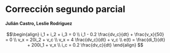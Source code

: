 # Corrección segundo parcial 
#### Julián Castro, Leslie Rodriguez
$$\begin{align}
i_1 + i_2 + i_3 = 0 \\
i_1 - 0.2 \frac{dv_c}{dt} + \frac{v_x}{50} = 0 \\
v_x = 20i_2 + v_c \\
v_x = 4 \frac{dv_c}{dt} + v_c \\
e(t) = \frac{di_1}{dt} + 200i_1 + v_x \\
i_c = 0.2 \frac{dv_c}{dt}
\end{align} $$

